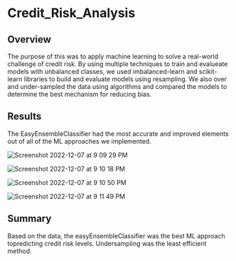 # Credit_Risk_Analysis

## Overview

The purpose of this was to apply machine learning to solve a real-world challenge of credit risk. By using multiple techniques to train and evalueate models with unbalanced classes, we used imbalanced-learn and scikit-learn libraries to build and evaluate models using resampling. We also over and under-sampled the data using algorithms and compared the models to determine the best mechanism for reducing bias. 

## Results

The EasyEnsembleClassifier had the most accurate and improved elements out of all of the ML approaches we implemented. 

![Screenshot 2022-12-07 at 9 09 29 PM](https://user-images.githubusercontent.com/108203009/206339235-1bfea121-896e-40ba-aaa3-46842807ef4a.png)

![Screenshot 2022-12-07 at 9 10 18 PM](https://user-images.githubusercontent.com/108203009/206339337-ca3f21a7-1e0a-49a8-ad96-572bb0027a47.png)

![Screenshot 2022-12-07 at 9 10 50 PM](https://user-images.githubusercontent.com/108203009/206339412-f4b83abc-7c8a-474d-a453-8768e0e82dd8.png)

![Screenshot 2022-12-07 at 9 11 49 PM](https://user-images.githubusercontent.com/108203009/206339512-b2a05ac9-c2e6-4d62-b2ec-2e1a7d339471.png)

## Summary

Based on the data, the easyEnsembleClassifier was the best ML approach topredicting credit risk levels. Undersampling was the least efficient method. 
